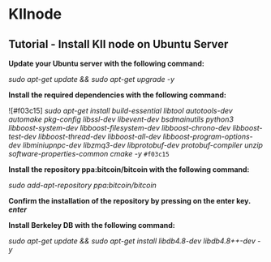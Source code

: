 # KIInode
## Tutorial - Install KII node on Ubuntu Server

**Update your Ubuntu server with the following command:**

*sudo apt-get update && sudo apt-get upgrade -y*

**Install the required dependencies with the following command:**

![#f03c15] *sudo apt-get install build-essential libtool autotools-dev automake pkg-config libssl-dev libevent-dev bsdmainutils python3 libboost-system-dev libboost-filesystem-dev libboost-chrono-dev libboost-test-dev libboost-thread-dev libboost-all-dev libboost-program-options-dev libminiupnpc-dev libzmq3-dev libprotobuf-dev protobuf-compiler unzip software-properties-common cmake -y* `#f03c15`

**Install the repository ppa:bitcoin/bitcoin with the following command:**

*sudo add-apt-repository ppa:bitcoin/bitcoin*

**Confirm the installation of the repository by pressing on the enter key. _enter_**

**Install Berkeley DB with the following command:**

*sudo apt-get update && sudo apt-get install libdb4.8-dev libdb4.8++-dev -y*
